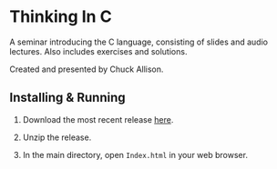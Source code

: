 # Thinking In C

A seminar introducing the C language, consisting of slides and
audio lectures. Also includes exercises and solutions.

Created and presented by Chuck Allison.

## Installing & Running

1. Download the most recent release [here](https://github.com/BruceEckel/ThinkingInC/releases).

2. Unzip the release.

3. In the main directory, open `Index.html` in your web browser.
